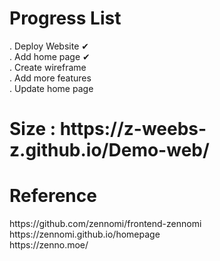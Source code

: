 # Progress List

. Deploy Website    ✔     
. Add home page     ✔      
. Create wireframe          
. Add more features       
. Update home page          

<h1>Size : https://z-weebs-z.github.io/Demo-web/</h1>
<h1> Reference </h1>
https://github.com/zennomi/frontend-zennomi <br>
https://zennomi.github.io/homepage <br>
https://zenno.moe/ <br>
